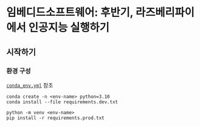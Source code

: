 # 임베디드소프트웨어: 후반기, 라즈베리파이에서 인공지능 실행하기

## 시작하기
### 환경 구성
[`conda_env.yml`](./conda_env.yml) 참조

```
conda create -n <env-name> python=3.10
conda install --file requirements.dev.txt
```

```
python -m venv <env-name>
pip install -r requirements.prod.txt
```
